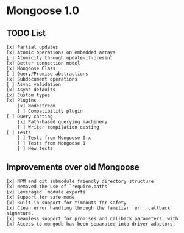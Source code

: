 Mongoose 1.0
============

## TODO List

    [x] Partial updates
    [x] Atomic operations on embedded arrays
    [ ] Atomicity through update-if-present
    [x] Better connection model
    [x] Mongoose Class
    [ ] Query/Promise abstractions
    [x] Subdocument operations
    [ ] Async validation
    [x] Async defaults
    [x] Custom types
    [x] Plugins
        [x] Nodestream
        [ ] Compatibility plugin
    [-] Query casting
        [x] Path-based querying machinery
        [ ] Writer compilation casting
    [ ] Tests
        [ ] Tests from Mongoose 0.x
        [ ] Tests from Mongoose 1
        [ ] New tests

## Improvements over old Mongoose

    [x] NPM and git submodule friendly directory structure
    [x] Nemoved the use of `require.paths`
    [x] Leveraged `module.exports`
    [x] Support for safe mode
    [x] Built-in support for timeouts for safety
    [x] Clean error handling through the familiar `err, callback` signature.
    [x] Seamless support for promises and callback parameters, with 
    [x] Access to mongodb has been separated into driver adaptors.
